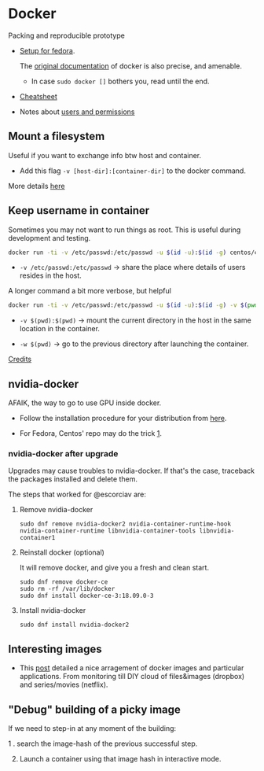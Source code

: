 # Docker

Packing and reproducible prototype

- [Setup for fedora](https://developer.fedoraproject.org/tools/docker/docker-installation.html).

  The [original documentation](https://docs.docker.com/install/linux/docker-ce/fedora/) of docker is also precise, and amenable.

  - In case `sudo docker []` bothers you, read until the end.

- [Cheatsheet](https://github.com/wsargent/docker-cheat-sheet)

- Notes about [users and permissions](https://denibertovic.com/posts/handling-permissions-with-docker-volumes/)

## Mount a filesystem

Useful if you want to exchange info btw host and container.

- Add this flag `-v [host-dir]:[container-dir]` to the docker command.

More details [here](https://github.com/wsargent/docker-cheat-sheet#volumes)

## Keep username in container

Sometimes you may not want to run things as root. This is useful during development and testing.

```bash
docker run -ti -v /etc/passwd:/etc/passwd -u $(id -u):$(id -g) centos/centos7 bash
```

- `-v /etc/passwd:/etc/passwd` -> share the place where details of users resides in the host.

A longer command a bit more verbose, but helpful

```bash
docker run -ti -v /etc/passwd:/etc/passwd -u $(id -u):$(id -g) -v $(pwd):$(pwd) -w $(pwd) centos/centos7 bash
```

- `-v $(pwd):$(pwd)` -> mount the current directory in the host in the same location in the container.

- `-w $(pwd)` -> go to the previous directory after launching the container.

[Credits](https://stackoverflow.com/questions/45836272/running-as-a-host-user-within-a-docker-container)

## nvidia-docker

AFAIK, the way to go to use GPU inside docker.

- Follow the installation procedure for your distribution from [here](https://github.com/NVIDIA/nvidia-docker).

- For Fedora, Centos' repo may do the trick [1](https://github.com/NVIDIA/nvidia-docker/issues/706#issuecomment-432628382).

### nvidia-docker after upgrade

Upgrades may cause troubles to nvidia-docker. If that's the case, traceback the packages installed and delete them.

The steps that worked for @escorciav are:

1. Remove nvidia-docker

    `sudo dnf remove nvidia-docker2 nvidia-container-runtime-hook nvidia-container-runtime libnvidia-container-tools libnvidia-container1`

2. Reinstall docker (optional)

   It will remove docker, and give you a fresh and clean start.

    ```
    sudo dnf remove docker-ce
    sudo rm -rf /var/lib/docker
    sudo dnf install docker-ce-3:18.09.0-3
    ```

3. Install nvidia-docker

    `sudo dnf install nvidia-docker2`

## Interesting images

- This [post](https://blog.networkprofile.org/what-docker-containers-am-i-running/) detailed a nice arragement of docker images and particular applications. From monitoring till DIY cloud of files&images (dropbox) and series/movies (netflix).

## "Debug" building of a picky image

If we need to step-in at any moment of the building:

1 . search the image-hash of the previous successful step.

2. Launch a container using that image hash in interactive mode. 

